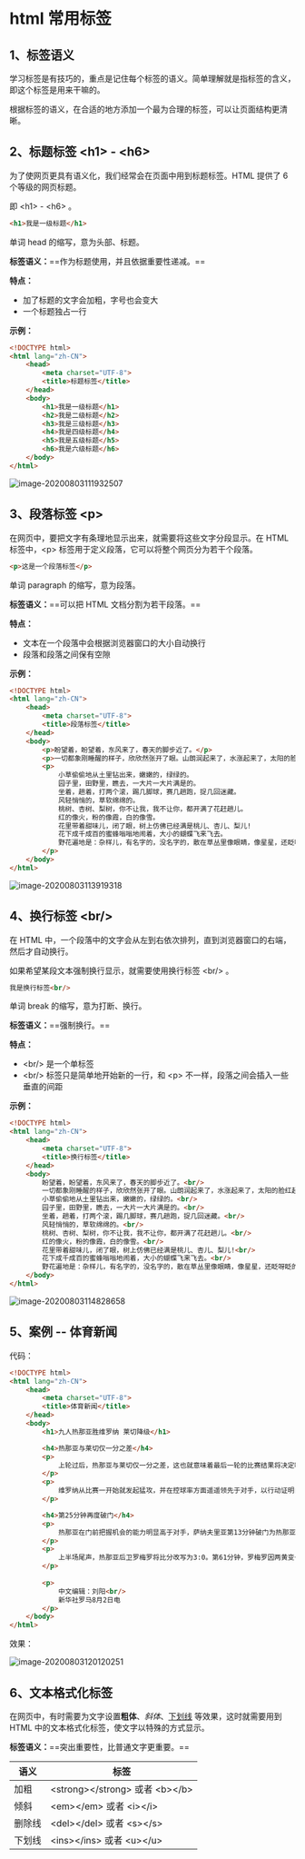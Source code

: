 # html 常用标签

## 1、标签语义

学习标签是有技巧的，重点是记住每个标签的语义。简单理解就是指标签的含义，即这个标签是用来干嘛的。

根据标签的语义，在合适的地方添加一个最为合理的标签，可以让页面结构更清晰。



## 2、标题标签 \<h1\> - \<h6\>

为了使网页更具有语义化，我们经常会在页面中用到标题标签。HTML 提供了 6 个等级的网页标题。

即 \<h1\> - \<h6\> 。

```html
<h1>我是一级标题</h1>
```

单词 head 的缩写，意为头部、标题。

**标签语义：**==作为标题使用，并且依据重要性递减。==

**特点：**

- 加了标题的文字会加粗，字号也会变大
- 一个标题独占一行

**示例：**

```html
<!DOCTYPE html>
<html lang="zh-CN">
    <head>
        <meta charset="UTF-8">
        <title>标题标签</title>
    </head>
    <body>
        <h1>我是一级标题</h1>
        <h2>我是二级标题</h2>
        <h3>我是三级标题</h3>
        <h4>我是四级标题</h4>
        <h5>我是五级标题</h5>
        <h6>我是六级标题</h6>
    </body>
</html>
```

![image-20200803111932507](.img/image-20200803111932507.png)

## 3、段落标签 \<p\>

在网页中，要把文字有条理地显示出来，就需要将这些文字分段显示。在 HTML 标签中，\<p\> 标签用于定义段落，它可以将整个网页分为若干个段落。

```html
<p>这是一个段落标签</p>
```

单词 paragraph 的缩写，意为段落。

**标签语义：**==可以把 HTML 文档分割为若干段落。==

**特点：**

- 文本在一个段落中会根据浏览器窗口的大小自动换行
- 段落和段落之间保有空隙

**示例：**

```html
<!DOCTYPE html>
<html lang="zh-CN">
    <head>
        <meta charset="UTF-8">
        <title>段落标签</title>
    </head>
    <body>
        <p>盼望着，盼望着，东风来了，春天的脚步近了。</p>
        <p>一切都象刚睡醒的样子，欣欣然张开了眼。山朗润起来了，水涨起来了，太阳的脸红起来了。</p>
        <p>
            小草偷偷地从土里钻出来，嫩嫩的，绿绿的。
            园子里，田野里，瞧去，一大片一大片满是的。
            坐着，趟着，打两个滚，踢几脚球，赛几趟跑，捉几回迷藏。
            风轻悄悄的，草软绵绵的。
            桃树、杏树、梨树，你不让我，我不让你，都开满了花赶趟儿。
            红的像火，粉的像霞，白的像雪。
            花里带着甜味儿，闭了眼，树上仿佛已经满是桃儿、杏儿、梨儿!
            花下成千成百的蜜蜂嗡嗡地闹着，大小的蝴蝶飞来飞去。
            野花遍地是：杂样儿，有名字的，没名字的，散在草丛里像眼睛，像星星，还眨呀眨的。
        </p>
    </body>
</html>
```

![image-20200803113919318](.img/image-20200803113919318.png)

## 4、换行标签 \<br/\>

在 HTML 中，一个段落中的文字会从左到右依次排列，直到浏览器窗口的右端，然后才自动换行。

如果希望某段文本强制换行显示，就需要使用换行标签 \<br/\> 。

```html
我是换行标签<br/>
```

单词 break 的缩写，意为打断、换行。

**标签语义：**==强制换行。==

**特点：**

- \<br/\> 是一个单标签
- \<br/\> 标签只是简单地开始新的一行，和 \<p\> 不一样，段落之间会插入一些垂直的间距

**示例：**

```html
<!DOCTYPE html>
<html lang="zh-CN">
    <head>
        <meta charset="UTF-8">
        <title>换行标签</title>
    </head>
    <body>
        盼望着，盼望着，东风来了，春天的脚步近了。<br/>
        一切都象刚睡醒的样子，欣欣然张开了眼。山朗润起来了，水涨起来了，太阳的脸红起来了。<br/>
        小草偷偷地从土里钻出来，嫩嫩的，绿绿的。<br/>
        园子里，田野里，瞧去，一大片一大片满是的。<br/>
        坐着，趟着，打两个滚，踢几脚球，赛几趟跑，捉几回迷藏。<br/>
        风轻悄悄的，草软绵绵的。<br/>
        桃树、杏树、梨树，你不让我，我不让你，都开满了花赶趟儿。<br/>
        红的像火，粉的像霞，白的像雪。<br/>
        花里带着甜味儿，闭了眼，树上仿佛已经满是桃儿、杏儿、梨儿!<br/>
        花下成千成百的蜜蜂嗡嗡地闹着，大小的蝴蝶飞来飞去。<br/>
        野花遍地是：杂样儿，有名字的，没名字的，散在草丛里像眼睛，像星星，还眨呀眨的。<br/>
    </body>
</html>
```

![image-20200803114828658](.img/image-20200803114828658.png)

## 5、案例 -- 体育新闻

代码：

```html
<!DOCTYPE html>
<html lang="zh-CN">
    <head>
        <meta charset="UTF-8">
        <title>体育新闻</title>
    </head>
    <body>
        <h1>九人热那亚胜维罗纳 莱切降级</h1>

        <h4>热那亚与莱切仅一分之差</h4>
        <p>
            上轮过后，热那亚与莱切仅一分之差，这也就意味着最后一轮的比赛结果将决定哪支球队会被降级。热那亚与当日对手维罗纳颇有渊源，维罗纳现任教练尤里奇曾经是热那亚的一员。
        </p>
        <p>
            维罗纳从比赛一开始就发起猛攻，并在控球率方面遥遥领先于对手，以行动证明自己将在本场比赛中公平公正。不过，经过多次射门尝试，客队久久未能攻破对手的大门。
        </p>

        <h4>第25分钟再度破门</h4>
        <p>
            热那亚在门前把握机会的能力明显高于对手，萨纳夫里亚第13分钟破门为热那亚拔得头筹，并在第25分钟再度破门。
        </p>
        <p>
            上半场尾声，热那亚后卫罗梅罗将比分改写为3:0。第61分钟，罗梅罗因两黄变一红被罚下。比赛尾声，双方球员卡萨塔和阿姆巴拉特起冲突各领到一张红牌，在热那亚最终3:0取胜时该队场上只剩九人。
        </p>
        
        <p>
            中文编辑：刘阳<br/>
            新华社罗马8月2日电
        </p>
    </body>
</html>
```

效果：

![image-20200803120120251](.img/image-20200803120120251.png)

## 6、文本格式化标签

在网页中，有时需要为文字设置**粗体**、*斜体*、<u>下划线</u> 等效果，这时就需要用到 HTML 中的文本格式化标签，使文字以特殊的方式显示。

**标签语义：**==突出重要性，比普通文字更重要。==

| 语义   | 标签                                   |
| ------ | -------------------------------------- |
| 加粗   | \<strong\>\</strong\> 或者 \<b\>\</b\> |
| 倾斜   | \<em\>\</em\> 或者 \<i\>\</i\>         |
| 删除线 | \<del\>\</del\> 或者 \<s\>\</s\>       |
| 下划线 | \<ins\>\</ins\> 或者 \<u\>\</u\>       |

